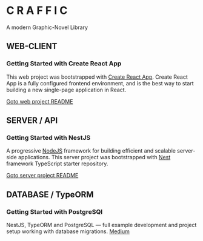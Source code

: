 # C R A F F I C
A modern Graphic-Novel Library

## WEB-CLIENT
### Getting Started with Create React App
This web project was bootstrapped with [Create React App](https://github.com/facebook/create-react-app). Create React App is a fully configured frontend environment, and is the best way to start building a new single-page application in React. 

[Goto web project README](./web/README.md)

## SERVER / API
### Getting Started with NestJS
A progressive [NodeJS](https://nodejs.org) framework for building efficient and scalable server-side applications. This server project was bootstrapped with [Nest](https://github.com/nestjs/nest) framework TypeScript starter repository.

[Goto server project README](./server/README.md)

## DATABASE / TypeORM
### Getting Started with PostgreSQl
NestJS, TypeORM and PostgreSQL — full example development and project setup working with database migrations.
[Medium](https://medium.com/@gausmann.simon/nestjs-typeorm-and-postgresql-full-example-development-and-project-setup-working-with-database-c1a2b1b11b8f)
